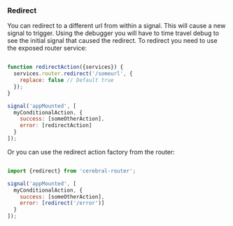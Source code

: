 ### Redirect
You can redirect to a different url from within a signal. This will cause a new signal to trigger. Using the debugger you will have to time travel debug to see the initial signal that caused the redirect. To redirect you need to use the exposed router service:

```javascript

function redirectAction({services}) {
  services.router.redirect('/someurl', {
    replace: false // Default true
  });
}

signal('appMounted', [
  myConditionalAction, {
    success: [someOtherAction],
    error: [redirectAction]
  }
]);
```

Or you can use the redirect action factory from the router:

```javascript

import {redirect} from 'cerebral-router';

signal('appMounted', [
  myConditionalAction, {
    success: [someOtherAction],
    error: [redirect('/error')]
  }
]);
```
